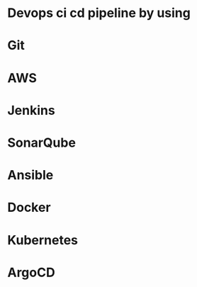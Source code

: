 # Devops ci cd pipeline by using
 # Git
 # AWS
 # Jenkins
 # SonarQube
 # Ansible
 # Docker
 # Kubernetes
 # ArgoCD
